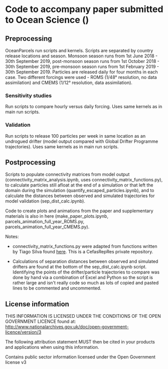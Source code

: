 # Code to accompany paper submitted to Ocean Science ()

## Preprocessing
OceanParcels run scripts and kernels.
Scripts are separated by country release locations and season. Monsoon season runs from 1st June 2018 - 30th September 2019, post-monsoon season runs from 1st October 2018 - 30th September 2019, pre-monsoon season runs from 1st February 2019 - 30th September 2019. Particles are released daily for four months in each case. Two different forcings were used - ROMS (1/48° resolution, no data assimilation) and CMEMS (1/12° resolution, data assimilation).
### Sensitivity studies
Run scripts to compare hourly versus daily forcing. Uses same kernels as in main run scripts.
### Validation
Run scripts to release 100 particles per week in same location as an undrogued drifter (model output compared with Global Drifter Programme trajectories). Uses same kernels as in main run scripts.

## Postprocessing
Scripts to populate connectivity matrices from model output (connectivity_matrix_analysis.ipynb, uses connectivity_matrix_functions.py), to calculate particles still afloat at the end of a simulation or that left the domain during the simulation (quantify_escaped_particles.ipynb), and to calculate the distances between observed and simulated trajectories for model validation (sep_dist_calc.ipynb). 

Code to create plots and animations from the paper and supplementary materials is also in here (make_paper_plots.ipynb, parcels_animation_full_year_ROMS.py, parcels_animation_full_year_CMEMS.py).

Notes: 

* connectivity_matrix_functions.py were adapted from functions written by Tiago Silva found [here](https://github.com/CefasRepRes/gitm-utils?tab=readme-ov-file#connectivity_matrix). This is a CefasRepRes private repository. 

* Calculations of separation distances between observed and simulated drifters are found at the bottom of the sep_dist_calc.ipynb script. Identifying the points of the drifter/particle trajectories to compare was done by hand via a combination of Excel and Python so the script is rather large and isn't really code so much as lots of copied and pasted lines to be commented and uncommented.    

## License information
THIS INFORMATION IS LICENSED UNDER THE CONDITIONS OF THE OPEN GOVERNMENT LICENCE found at: http://www.nationalarchives.gov.uk/doc/open-government-licence/version/3

The following attribution statement MUST then be cited in your products and applications when using this information.

Contains public sector information licensed under the Open Government license v3
